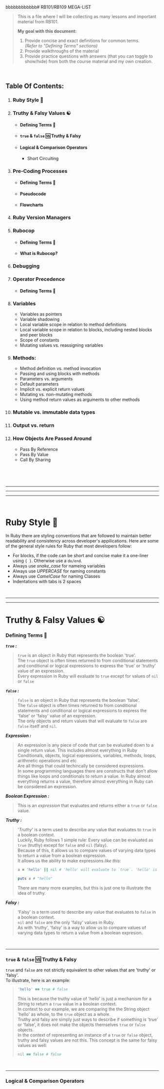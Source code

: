 bbbbbbbbbbbb# RB101/RB109 MEGA-LIST
> This is a file where I will be collecting as many lessons and important material from RB101. </br>
>
> **My goal with this document:**
> 1. Provide concise and exact definitions for common terms. </br> 
>     _(Refer to "Defining Terms" sections)_
> 2. Provide walkthroughs of the material
> 3. Provide practice questions with answers (that you can toggle to show/hide) from both the course material and my own creation.

<br>

## Table Of Contents:

1. ### Ruby Style 🎨

2. ### Truthy & Falsy Values ☯️
    - #### Defining Terms 📖
    - #### `true` & `false` 🆚 Truthy & Falsy  
    - #### Logical & Comparison Operators
      - Short Circuiting

3. ### Pre-Coding Processes
    - #### Defining Terms 📖  
    - #### Pseudocode
    - #### Flowcharts

4. ### Ruby Version Managers

5. ### Rubocop
    - #### Defining Terms 📖
    - #### What is Rubocop?

6. ### Debugging

7. ### Operator Precedence
    - #### Defining Terms 📖

8. ### Variables
    - Variables as pointers
    - Variable shadowing
    - Local variable scope in relation to method definitions
    - Local variable scope in relation to blocks, including nested blocks and peer blocks
    - Scope of constants
    - Mutating values vs. reassigning variables

9. ### Methods:
    - Method definition vs. method invocation
    - Passing and using blocks with methods
    - Parameters vs. arguments
    - Default parameters
    - Implicit vs. explicit return values
    - Mutating vs. non-mutating methods
    - Using method return values as arguments to other methods

10. ### Mutable vs. immutable data types
11. ### Output vs. return
12. ### How Objects Are Passed Around
      - Pass By Reference
      - Pass By Value
      - Call By Sharing

<br>
<br>
<br>

---------------------------------------------------------------------------------------------------------
---------------------------------------------------------------------------------------------------------
--------------------------------------------------------------------------------------------------------
<br>

# Ruby Style 🎨
In Ruby there are styling conventions that are followed to maintain better readability and consistency across developer's appilications. Here are some of the general style rules for Ruby that most developers follow:
- For blocks, if the code can be short and concise make it a one-liner using `{ }`. Otherwise use a `do/end`.
- Always use _snake_case_ for nameing variables
- Always use _UPPERCASE_ for naming constants
- Always use _CamelCase_ for naming Classes
- Indentations with tabs is 2 spaces

<br>
<hr>
<hr>

# Truthy & Falsy Values ☯️
### Defining Terms 📖
***`true` :*** </br>
  > `true` is an object in Ruby that represents the boolean 'true'. </br>
  > The `true` object is often times returned to from conditional statements and conditional or logical expressions to express the 'true' or 'truthy' value of an expression. </br>
  > Every expression in Ruby will evaluate to `true` except for values of `nil` or `false`

***`false` :*** 
  > `false` is an object in Ruby that represents the boolean 'false'. </br>
  > The `false` object is often times returned to from conditional statements and conditional or logical expressions to express the 'false' or 'falsy' value of an expression. </br>
  > The only objects and return values that will evaluate to `false` are `false` itself and `nil`. 

***Expression :*** 
  > An expression is any piece of code that can be evaluated down to a single return value. This includes almost everything in Ruby </br>
  > Conditionals, objects, logical expressions, variables, methods, loops, arithmetic operations and etc </br>
  > Are all things that could techincally be considered expressions. </br>
  > In some programming languages there are constructs that don't allow things like loops and conditionals to return a value. In Ruby almost everything returns a value, therefore almost everything in Ruby can be considered an expression.

***Boolean Expression :***
  > This is an _expression_ that evaluates and returns either a `true` or `false` value.

***Truthy :***
  > '_Truthy_' is a term used to describe any value that evaluates to `true` in a boolean context. </br>
  Luckily, Ruby follows 1 simple rule: Every value can be evaluated as `true` (truthy) except for `false` and `nil` (falsy).<br>
  Because of this, it allows us to compare values of varying data types to return a value from a boolean expression.</br>
  It allows us the ability to make expressions _like this:_ </br>
  > ```ruby
  > a = 'hello' || nil # 'hello' will evaluate to `true`. 'hello' is 'truthy'.
  >
  > puts a # "hello"
  > ```
  > There are many more examples, but this is just one to illustrate the idea of truthy.

***Falsy :***
  > 'Falsy' is a term used to describe any value that evaluates to `false` in a boolean context. </br>
  > `nil` and `false` are the only 'falsy' values in Ruby. </br>
  > As with 'truthy', 'falsy' is a way to allow us to compare values of varying data types to return a value from a boolean expresion.

<br>
<hr>

### `true` & `false` 🆚 Truthy & Falsy 
  `true` and `false` are not strictly equivalent to other values that are 'truthy' or 'falsy'. </br>
  To illustrate, here is an example:
  > ```ruby
  > 'hello' == true # false
  > ```
  > This is because the truthy value of 'hello' is just a mechanism for a String to return a `true` value in a boolean context. </br>
  In context to our example, we are comparing the the String object 'hello' as whole, to the `true` object as a whole. </br>
  Truthy and falsy are simply just ways to describe if something is 'true' or 'false', it does not make the objects themselves `true` or `false` objects. </br>
  In the context of representing an instance of a `true` or `false` object, truthy and falsy values are not this.
  This concept is the same for falsy values as well:
  > ```ruby
  > nil == false # false
  > ```

<br>
<hr>

### Logical & Comparison Operators
